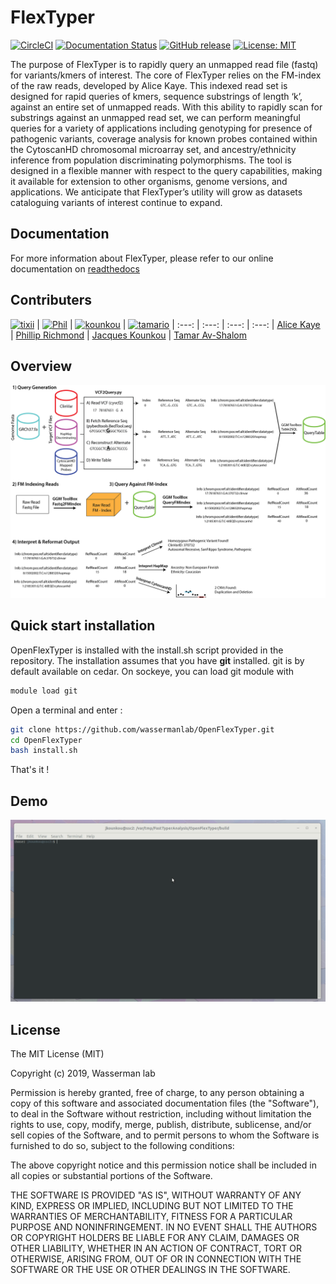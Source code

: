 # FlexTyper

[![CircleCI](https://circleci.com/gh/wassermanlab/OpenFlexTyper.svg?style=svg)](https://circleci.com/gh/wassermanlab/OpenFlexTyper) [![Documentation Status](https://readthedocs.org/projects/flextyper/badge/?version=latest)](https://flextyper.readthedocs.io/en/latest/?badge=latest)
[![GitHub release](https://img.shields.io/github/release/wassermanlab/openflextyper/all?logo=GitHub)](https://github.com/wassermanlab/openflextyper/releases/latest)
[![License: MIT](https://img.shields.io/badge/License-MIT-yellow.svg)](https://opensource.org/licenses/MIT)

The purpose of FlexTyper is to rapidly query an unmapped read file (fastq) for variants/kmers of interest. 
The core of FlexTyper relies on the FM-index of the raw reads, developed by Alice Kaye. 
This indexed read set is designed for rapid queries of kmers, sequence substrings of length ‘k’, against an entire set of unmapped reads. 
With this ability to rapidly scan for substrings against an unmapped read set, we can perform meaningful queries for a variety of applications including genotyping for presence of pathogenic variants, coverage analysis for known probes contained within the CytoscanHD chromosomal microarray set, and ancestry/ethnicity inference from population discriminating polymorphisms. 
The tool is designed in a flexible manner with respect to the query capabilities, making it available for extension to other organisms, genome versions, and applications. 
We anticipate that FlexTyper’s utility will grow as datasets cataloguing variants of interest continue to expand.


## Documentation

For more information about FlexTyper, please refer to our online documentation on [readthedocs](https://flextyper.readthedocs.io/en/latest/)

## Contributers

[<img alt="tixii" src="https://avatars2.githubusercontent.com/u/7527871?s=460&v=4" width="117">](https://github.com/tixii/) |
[<img alt="Phil" src="https://avatars1.githubusercontent.com/u/16579982?s=460&v=4" width="117">](https://github.com/Phillip-a-richmond) |
[<img alt="kounkou" src="https://avatars0.githubusercontent.com/u/2589171?s=460&v=4" width="117">](https://github.com/kounkou) |
[<img alt="tamario" src="https://avatars2.githubusercontent.com/u/15660317?s=460&v=4" width="117">](https://github.com/tamario) |
:---: | :---: | :---: | :---: | 
[Alice Kaye](https://github.com/tixii) | [Phillip Richmond](https://github.com/Phillip-a-richmond) | [Jacques Kounkou](https://github.com/kounkou) | [Tamar Av-Shalom](https://github.com/tamario)


## Overview

![](docs/images/FmTyper_Overview.png)


## Quick start installation

OpenFlexTyper is installed with the install.sh script provided in the repository. 
The installation assumes that you have **git** installed.
git is by default available on cedar. On sockeye, you can load git module with 

```bash
module load git
```

Open a terminal and enter :

```bash
git clone https://github.com/wassermanlab/OpenFlexTyper.git
cd OpenFlexTyper
bash install.sh
```

That's it !


## Demo

![](docs/FlexTyper_test.gif)


## License

The MIT License (MIT)

Copyright (c) 2019, Wasserman lab

Permission is hereby granted, free of charge, to any person obtaining a copy of this software and associated documentation files (the "Software"), to deal in the Software without restriction, including without limitation the rights to use, copy, modify, merge, publish, distribute, sublicense, and/or sell copies of the Software, and to permit persons to whom the Software is furnished to do so, subject to the following conditions:

The above copyright notice and this permission notice shall be included in all copies or substantial portions of the Software.

THE SOFTWARE IS PROVIDED "AS IS", WITHOUT WARRANTY OF ANY KIND, EXPRESS OR IMPLIED, INCLUDING BUT NOT LIMITED TO THE WARRANTIES OF MERCHANTABILITY, FITNESS FOR A PARTICULAR PURPOSE AND NONINFRINGEMENT. IN NO EVENT SHALL THE AUTHORS OR COPYRIGHT HOLDERS BE LIABLE FOR ANY CLAIM, DAMAGES OR OTHER LIABILITY, WHETHER IN AN ACTION OF CONTRACT, TORT OR OTHERWISE, ARISING FROM, OUT OF OR IN CONNECTION WITH THE SOFTWARE OR THE USE OR OTHER DEALINGS IN THE SOFTWARE.

